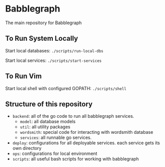 # Babblegraph

The main repository for Babblegraph

## To Run System Locally

Start local databases:
`./scripts/run-local-dbs`

Start local services:
`./scripts/start-services`

## To Run Vim

Start local shell with configured GOPATH:
`./scripts/shell`

## Structure of this repository
- `backend`: all of the go code to run all babblegraph services.
    - `model`: all database models
    - `util`: all utility packages
    - `wordsmith`: special code for interacting with wordsmith database
    - `services`: all runnable go services.
- `deploy`: configurations for all deployable services. each service gets its own directory
- `ops`: configurations for local environment
- `scripts`: all useful bash scripts for working with babblegraph
